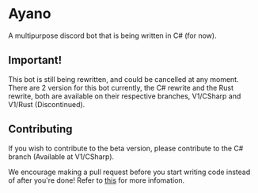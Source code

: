 # Ayano
A multipurpose discord bot that is being written in C# (for now).

## Important!
This bot is still being rewritten, and could be cancelled at any moment. There are 2 version for this bot currently, the C# rewrite and the Rust rewrite, both are available on their respective branches, V1/CSharp and V1/Rust (Discontinued).

## Contributing
If you wish to contribute to the beta version, please contribute to the C# branch (Available at V1/CSharp).

We encourage making a pull request before you start writing code instead of after you're done!
  Refer to [this](https://carlosperez.medium.com/pull-request-first-f6bb667a9b6) for more infomation.
  
